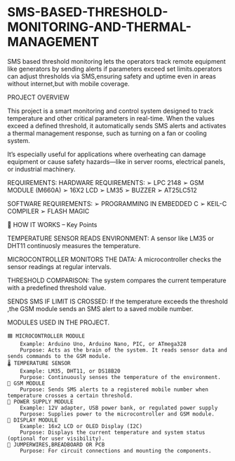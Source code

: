 # SMS-BASED-THRESHOLD-MONITORING-AND-THERMAL-MANAGEMENT
SMS based threshold monitoring lets the operators track remote equipment like generators by sending alerts if parameters exceed set limits.operators can adjust thresholds via SMS,ensuring safety and uptime even in areas without internet,but with mobile coverage.

PROJECT OVERVIEW

This project is a smart monitoring and control system designed to track temperature and other critical parameters in real-time. When the values exceed a defined threshold, it automatically sends SMS alerts and activates a thermal management response, such as turning on a fan or cooling system.

It’s especially useful for applications where overheating can damage equipment or cause safety hazards—like in server rooms, electrical panels, or industrial machinery.

REQUIREMENTS:
HARDWARE REQUIREMENTS:
➢ LPC 2148
➢ GSM MODULE (M660A)
➢ 16X2 LCD
➢ LM35
➢ BUZZER
➢ AT25LC512

SOFTWARE REQUIREMENTS:
➢ PROGRAMMING IN EMBEDDED C
➢ KEIL-C COMPILER
➢ FLASH MAGIC

🔄 HOW IT WORKS – Key Points

TEMPERATURE SENSOR READS ENVIRONMENT:
A sensor like LM35 or DHT11 continuosly measures the temperature.

MICROCONTROLLER MONITORS THE DATA:
A microcontroller checks the sensor readings at regular intervals.

THRESHOLD COMPARISON:
The system compares the current temperature with a predefined threshold value.

SENDS SMS IF LIMIT IS CROSSED:
If the temperature exceeds the threshold ,the GSM module sends an SMS alert to a saved mobile number.

MODULES USED IN THE PROJECT.

    🟦 MICROCONTROLLER MODULE
        Example: Arduino Uno, Arduino Nano, PIC, or ATmega328
        Purpose: Acts as the brain of the system. It reads sensor data and sends commands to the GSM module.
    🌡️ TEMPERATURE SENSOR
        Example: LM35, DHT11, or DS18B20
        Purpose: Continuously senses the temperature of the environment.
    📶 GSM MODULE
        Purpose: Sends SMS alerts to a registered mobile number when temperature crosses a certain threshold.
    🔋 POWER SUPPLY MODULE
        Example: 12V adapter, USB power bank, or regulated power supply
        Purpose: Supplies power to the microcontroller and GSM module.
    🧪 DISPLAY MODULE
        Example: 16x2 LCD or OLED Display (I2C)
        Purpose: Displays the current temperature and system status (optional for user visibility).
    🧰 JUMPERWIRES,BREADBOARD OR PCB
        Purpose: For circuit connections and mounting the components.




